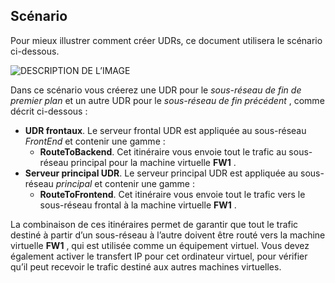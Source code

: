## <a name="scenario"></a>Scénario

Pour mieux illustrer comment créer UDRs, ce document utilisera le scénario ci-dessous.

![DESCRIPTION DE L’IMAGE](./media/virtual-network-create-udr-scenario-include/figure1.png)

Dans ce scénario vous créerez une UDR pour le *sous-réseau de fin de premier plan* et un autre UDR pour le *sous-réseau de fin précédent* , comme décrit ci-dessous : 

- **UDR frontaux**. Le serveur frontal UDR est appliquée au sous-réseau *FrontEnd* et contenir une gamme :  
    - **RouteToBackend**. Cet itinéraire vous envoie tout le trafic au sous-réseau principal pour la machine virtuelle **FW1** .
- **Serveur principal UDR**. Le serveur principal UDR est appliquée au sous-réseau *principal* et contenir une gamme : 
    - **RouteToFrontend**. Cet itinéraire vous envoie tout le trafic vers le sous-réseau frontal à la machine virtuelle **FW1** .

La combinaison de ces itinéraires permet de garantir que tout le trafic destiné à partir d’un sous-réseau à l’autre doivent être routé vers la machine virtuelle **FW1** , qui est utilisée comme un équipement virtuel. Vous devez également activer le transfert IP pour cet ordinateur virtuel, pour vérifier qu’il peut recevoir le trafic destiné aux autres machines virtuelles.
